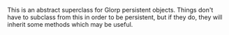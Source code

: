 This is an abstract superclass for Glorp persistent objects. Things don't have to subclass from this in order to be persistent, but if they do, they will inherit some methods which may be useful.